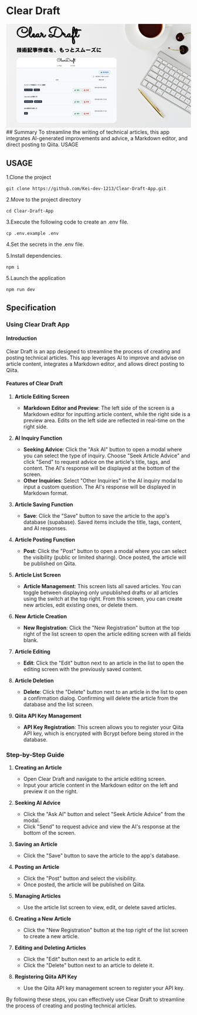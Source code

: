 # Clear Draft

<img src="./assets/Clear Draft.png">
## Summary
To streamline the writing of technical articles, this app integrates AI-generated improvements and advice, a Markdown editor, and direct posting to Qiita.
USAGE

## USAGE
1.Clone the project
```
git clone https://github.com/Kei-dev-1213/Clear-Draft-App.git
```
2.Move to the project directory
```
cd Clear-Draft-App
```
3.Execute the following code to create an .env file.
```
cp .env.example .env
```
4.Set the secrets in the .env file.

5.Install dependencies.
```
npm i
```
5.Launch the application
```
npm run dev
```
## Specification
### Using Clear Draft App

#### Introduction
Clear Draft is an app designed to streamline the process of creating and posting technical articles. This app leverages AI to improve and advise on article content, integrates a Markdown editor, and allows direct posting to Qiita.

#### Features of Clear Draft

1. **Article Editing Screen**
   - **Markdown Editor and Preview**: The left side of the screen is a Markdown editor for inputting article content, while the right side is a preview area. Edits on the left side are reflected in real-time on the right side.

2. **AI Inquiry Function**
   - **Seeking Advice**: Click the "Ask AI" button to open a modal where you can select the type of inquiry. Choose "Seek Article Advice" and click "Send" to request advice on the article's title, tags, and content. The AI's response will be displayed at the bottom of the screen.
   - **Other Inquiries**: Select "Other Inquiries" in the AI inquiry modal to input a custom question. The AI's response will be displayed in Markdown format.

3. **Article Saving Function**
   - **Save**: Click the "Save" button to save the article to the app's database (supabase). Saved items include the title, tags, content, and AI responses.

4. **Article Posting Function**
   - **Post**: Click the "Post" button to open a modal where you can select the visibility (public or limited sharing). Once posted, the article will be published on Qiita.

5. **Article List Screen**
   - **Article Management**: This screen lists all saved articles. You can toggle between displaying only unpublished drafts or all articles using the switch at the top right. From this screen, you can create new articles, edit existing ones, or delete them.

6. **New Article Creation**
   - **New Registration**: Click the "New Registration" button at the top right of the list screen to open the article editing screen with all fields blank.

7. **Article Editing**
   - **Edit**: Click the "Edit" button next to an article in the list to open the editing screen with the previously saved content.

8. **Article Deletion**
   - **Delete**: Click the "Delete" button next to an article in the list to open a confirmation dialog. Confirming will delete the article from the database and the list screen.

9. **Qiita API Key Management**
   - **API Key Registration**: This screen allows you to register your Qiita API key, which is encrypted with Bcrypt before being stored in the database.

### Step-by-Step Guide

1. **Creating an Article**
   - Open Clear Draft and navigate to the article editing screen.
   - Input your article content in the Markdown editor on the left and preview it on the right.

2. **Seeking AI Advice**
   - Click the "Ask AI" button and select "Seek Article Advice" from the modal.
   - Click "Send" to request advice and view the AI's response at the bottom of the screen.

3. **Saving an Article**
   - Click the "Save" button to save the article to the app's database.

4. **Posting an Article**
   - Click the "Post" button and select the visibility.
   - Once posted, the article will be published on Qiita.

5. **Managing Articles**
   - Use the article list screen to view, edit, or delete saved articles.

6. **Creating a New Article**
   - Click the "New Registration" button at the top right of the list screen to create a new article.

7. **Editing and Deleting Articles**
   - Click the "Edit" button next to an article to edit it.
   - Click the "Delete" button next to an article to delete it.

8. **Registering Qiita API Key**
   - Use the Qiita API key management screen to register your API key.

By following these steps, you can effectively use Clear Draft to streamline the process of creating and posting technical articles.
